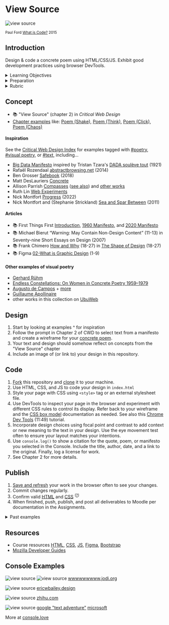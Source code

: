 
# View Source

![view source](assets/img/console-what-is-code.png)

<sup>Paul Ford <a href="https://www.bloomberg.com/graphics/2015-paul-ford-what-is-code/">What is Code?</a> 2015</sup>



## Introduction

Design & code a concrete poem using HTML/CSS/JS. Exhibit good development practices using browser DevTools.


<details>
<summary>Learning Objectives</summary>

Students who complete this assignment will be able to:

- Recall the main structural tags required for HTML documents
- Describe how to use Chrome DevTools for web development
- Compare reasons and locations for using `<style>`, `<link>`, and `<script>` tags
- Code a web page using HTML, CSS, and Javascript

</details>


<details><summary>Preparation</summary>

Complete the following to prepare for this assignment: 

- Chapter 2 of Critical Web Design
- Course content listed on the schedule

</details>


<details>
<summary>Rubric</summary>
See Moodle.
</details>





## Concept

- 📚 "View Source" (chapter 2) in *Critical Web Design*
- [Chapter examples](https://omundy.github.io/critical-web-design-book/#chapter-2-view-source) like: 
[Poem (Shake)](https://omundy.github.io/critical-web-design-book/02-view-source/examples/poem-shake.html), 
[Poem (Think)](https://omundy.github.io/critical-web-design-book/02-view-source/examples/poem-think.html), 
[Poem (Click)](https://omundy.github.io/critical-web-design-book/02-view-source/examples/poem-click.html), 
[Poem (Chaos)](https://omundy.github.io/critical-web-design-book/02-view-source/examples/poem-chaos.html) 


#### Inspiration

See the [Critical Web Design Index](https://omundy.github.io/critical-web-design-index/) for examples tagged with [#poetry](https://omundy.github.io/critical-web-design-index#poetry), [#visual poetry](https://omundy.github.io/critical-web-design-index#visual%20poetry), or [#text](https://omundy.github.io/critical-web-design-index#text), including...

- [Big Data Manifesto](https://molleindustria.org/files/BIG-DATA.html) inspired by Tristan Tzara's [DADA soulève tout](https://www.moma.org/collection/works/184054?artist_id=13398&page=1&sov_referrer=artist) (1921)
- Rafaël Rozendaal [abstractbrowsing.net](http://www.abstractbrowsing.net) (2014)
- Ben Grosser [Safebook](https://bengrosser.com/projects/safebook/) (2018) 
- Matt DesLauriers [Concrete](https://generative-unfoldings.mit.edu/works/concrete/view.html)
- Allison Parrish [Compasses](https://sync.abue.io/issues/190705ap_sync2_27_compasses.pdf) ([see also](https://bombmagazine.org/articles/compass-poems/)) and [other works](https://portfolio.decontextualize.com/)
- Ruth Lin [Web Experiments](https://ruthl.in/small-web-tests)
- Nick Montfort [Progress](https://thehtml.review/01/progress.html) (2022) 
- Nick Montfort and (Stephanie Strickland) [Sea and Spar Between](https://nickm.com/montfort_strickland/sea_and_spar_between/index.html) (2011)



#### Articles

- 📚 First Things First [Introduction](https://www.emigre.com/Essays/Magazine/FirstThingsFirstRevisited), [1960 Manifesto](http://www.designishistory.com/1960/first-things-first/), and [2020 Manifesto](https://www.eyemagazine.com/feature/article/first-things-first-manifesto-2000)
- 📚 Michael Bierut “Warning: May Contain Non-Design Content” (11-13) in Seventy-nine Short Essays on Design (2007)
- 📚 Frank Chimero [How and Why](https://shapeofdesignbook.com/chapters/01-how-and-why/) (18-27) in [The Shape of Design](https://shapeofdesignbook.com/chapters/01-how-and-why/) (18-27)
- 📚 Figma [02-What is Graphic Design](https://www.figma.com/resource-library/what-is-graphic-design/) (1-9) 



#### Other examples of visual poetry 

- [Gerhard Rühm](https://www.google.com/search?q=Gerhard+R%C3%BChm+concrete+poem)
- [Endless Constellations: On Women in Concrete Poetry 1959–1979](https://www.google.com/search?q=Endless+Constellations%3A+On+Women+in+Concrete+Poetry+1959%E2%80%931979)
- [Augusto de Campos](https://www.google.com/search?q=augusto+de+campos+concrete+poetry) + [more](https://www.theguardian.com/artanddesign/gallery/2017/apr/07/masterpieces-concrete-poetry-pictures-getty-center-ian-hamilton-finlay-augusto-campos)
- [Guillaume Apollinaire](https://en.wikipedia.org/wiki/Calligrammes)
- other works in this collection on [UbuWeb](https://www.ubu.com/vp) 





## Design

1. Start by looking at examples ^ for inspiration
1. Follow the prompt in Chapter 2 of CWD to select text from a manifesto and create a wireframe for your [concrete poem](https://www.typeroom.eu/article/twenty-things-you-must-know-about-concrete-and-visual-poetry). 
1. Your text and design should somehow reflect on concepts from the "View Source" chapter 
1. Include an image of (or link to) your design in this repository.



## Code

1. [Fork](https://docs.github.com/en/get-started/quickstart/fork-a-repo#forking-a-repository) this repository and [clone](https://docs.github.com/en/get-started/quickstart/fork-a-repo#cloning-your-forked-repository) it to your machine.
1. Use HTML, CSS, and JS to code your design in `index.html`
1. Style your page with CSS using `<style>` tag or an external stylesheet file. 
1. Use DevTools to inspect your page in the browser and experiment with different CSS rules to control its display. Refer back to your wireframe and the [CSS box model](https://developer.mozilla.org/en-US/docs/Learn/CSS/Building_blocks/The_box_model) documentation as needed. See also this [Chrome Dev Tools](https://www.youtube.com/watch?v=25R1Jl5P7Mw) (11:49) tutorial.
1. Incorporate design choices using focal point and contrast to add context or new meaning to the text in your design. Use the eye movement test often to ensure your layout matches your intentions.
1. Use `console.log()` to show a citation for the quote, poem, or manifesto you selected in the Console. Include the title, author, date, and a link to the original. Finally, log a license for work.
1. See Chapter 2 for more details.



## Publish

1. [Save and refresh](https://github.com/omundy/learn-computing/blob/main/topics/keyboard-shortcuts.md#web-development-edit-save-refresh-loop) your work in the browser often to see your changes.
1. Commit changes regularly.
1. Confirm valid [HTML](https://validator.w3.org/) and [CSS](https://jigsaw.w3.org/css-validator/) <sup>([?](https://github.com/omundy/dig245-critical-web-design/blob/main/topics/html-css/css.md#css-validation))</sup>
1. When finished, push, publish, and post all deliverables to Moodle per documentation in the Assignments.





<!-- 
<= 2022 prompts

1. Using an ordered list, write step by step instructions for viewing the source code of a web page in your favorite browser. Include the name of the browser.
1. Using an unordered list, write three other things you can do with the Dev Tools.
1. Invent and add a new unique metaphor for this action (e.g. “Looking under the hood”).
1. Find a website with a secret message in the console or source code (see examples below). Add a screenshot and link to the page with instructions to see the mesage.
1. Using Javascript, add your own secret message for curious users to the console that somehow *reflects on the content of this assignment*. Add your code using either the `script` tag at the end of the document, or link to an external `.js` file. Experiment with different `console` [methods](https://developer.mozilla.org/en-US/docs/Web/API/console).
1. Add an image of your favorite animal somewhere on the page. -->


<!--
<= 2019 PROMPTS

Explain how your metaphor communicates the act of looking at source code
1. Does it still communicate your experience of being able to look “under the hood” after you now have learned to code?
1. Why is it important to be able to look at the source code of a web page when you are making web pages?
1. Did you look at source code to make something this semester? Write about it.
1. Why is it important to see how things you consume are constructed? What are the larger sociological arguments for transparency? Think about ingredients in the food you eat or chemicals from a factory or how laws are made for example. -->





<details>
<summary>Past examples</summary>
  
- 2023
    [Maria](https://mafajardo23.github.io/dig245-view-source/)
    [Richard](https://aequor29.github.io/dig245-view-source/)
    [David](https://davidmhilton.github.io/dig245-view-source/)
    [Nam](https://namdao2508.github.io/dig245-view-source/)
    [Blake](https://blakecraig25.github.io/dig245-view-source/)
    [Riana](https://rianadoctor.github.io/dig245-view-source/)
    [Tyler](https://tyleryandt18.github.io/dig245-view-source/)
    [Meredith](https://merhaines.github.io/dig245-view-source/)
    [Isabell](https://isabelra26.github.io/dig245-view-source/)
    [Alp](https://alpnix.github.io/dig245-view-source/)

</details>



## Resources

- Course resources [HTML](https://github.com/omundy/dig245-critical-web-design/blob/main/topics/html-css/html.md), [CSS](https://github.com/omundy/dig245-critical-web-design/blob/main/topics/html-css/css.md), [JS](https://github.com/omundy/dig245-critical-web-design/blob/main/topics/javascript/javascript.md), [Figma](https://github.com/omundy/dig245-critical-web-design#figma), [Bootstrap](https://github.com/omundy/dig245-critical-web-design#bootstrap)
- [Mozilla Developer Guides](https://developer.mozilla.org/en-US/docs/Web/Guide)





## Console Examples

![view source](assets/img/jodi-wwwwwwwww-1.png)
![view source](assets/img/jodi-wwwwwwwww-2.png)
[wwwwwwwww.jodi.org](https://wwwwwwwww.jodi.org/)

![view source](assets/img/console-ericwbailey.design.png)
[ericwbailey.design](https://ericwbailey.design/)

![view source](assets/img/console-zhi.hu.png)
[zhihu.com](https://www.zhihu.com/)

![view source](assets/img/console-text-game.png)
[google "text adventure"](https://www.google.com/search?q=text+adventure) [microsoft](https://microsoft.github.io/join-dev-design/)

More at [console.love](https://www.console.love/)
